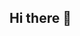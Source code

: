 ## Hi there 👋

<!--
**Lagroa/Lagroa** is a ✨ _special_ ✨ repository because its `README.md` (this file) appears on your GitHub profile.

Here are some ideas to get you started:

- 🌱 Soy Ingeniera Industrial experta en costos e implementación de proyectos y procesos en el sistema SAP BO 
- 🔭 Trabajo como lider de proyectos en la empresa Gavassa y Cia Ltda
--  Por  mi trabajo necesito crear continuamente querys para enteder y validar informació, decidí inciar estudios para aprender sobre programación en SQL

